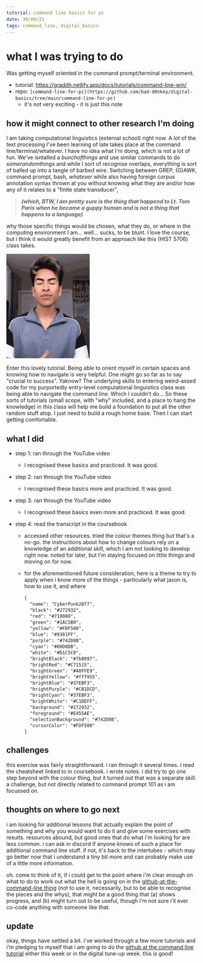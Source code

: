 ```yaml
---
tutorial: command line basics for pc
date: 30/09/21
tags: command_line, digital_basics
---
```


# what I was trying to do

Was getting myself oriented in the command prompt/terminal environment. 

+ tutorial: https://graddh.netlify.app/docs/tutorials/command-line-win/
+ repo: `[command-line-for-pc](https://github.com/bad-d0nkey/digital-basics/tree/main/command-line-for-pc)`
	+ it's not very exciting - it is just this note	

## how it might connect to other research I'm doing

I am taking computational linguistics (external school) right now. A lot of the text processing I've been learning of late takes place at the command line/terminal/whatever. I have no idea what I'm doing, which is not a lot of fun. We've isntalled a _bunchofthings_ and use similar commands to do _somerandomthings_ and while I sort of recognise overlaps, everything is sort of balled up into a tangle of barbed wire. Switching between GREP, (G)AWK, command prompt, bash, _whatever_ while also having foreign corpus annotation syntax thrown at you without knowing what they are and/or how any of it relates to a "finite state transducer", 

> **_(which, BTW, I am pretty sure is the thing that happend to Lt. Tom Paris when he became a guppy human and is not a thing that happens to a language)_** 

why those specific things would be chosen, what they do, or where in the computing environment I am... well... sucks, to be blunt. I love the course, but i think it would greatly benefit from an approach like this (HIST 5706) class takes. 

![breathe](inhale-exhale.gif)

Enter this lovely tutorial. Being able to orient myself in certain spaces and knowing how to navigate is very helpful. One might go so far as to say "crucial to success". Yaknow? The underlying skills to entering weird-assed code for my purportedly entry-level computational linguistics class was being able to navigate the command line. Which I couldn't do... So these sorts of tutorials (small scope, with "why" included, and a place to hang the knowledge) in this class will help me build a foundation to put all the other random stuff atop. I just need to build a rough home base. Then I can start getting comfortable.

## what I did

+ step 1: ran through the YouTube video  
	+ I recognised these basics and practiced. It was good.

+ step 2: ran through the YouTube video  
	+ I recognised these basics more and practiced. It was good.

+ step 3: ran through the YouTube video  
	+ I recognised these basics even more and practiced. It was good.
	
+ step 4: read the transcript in the coursebook 
	+ accessed other resources. tried the colour themes thing but that's a no-go. the instructions about how to change colours rely on a knowledge of an additional skill, which I am not looking to develop right now. noted for later, but I'm staying focused on little things and moving on for now. 
	+ for the aforementioned future consideration, here is a theme to try to apply when i know more of the things - particularly what jason is, how to use it, and where

		```
		{
		  "name": "CyberPunk2077",
		  "black": "#272932",
		  "red": "#710000",
		  "green": "#1AC5B0",
		  "yellow": "#FDF500",
		  "blue": "#9381FF",
		  "purple": "#742D8B",
		  "cyan": "#00D0DB",
		  "white": "#D1C5C0",
		  "brightBlack": "#7b8097",
		  "brightRed": "#C71515",
		  "brightGreen": "#40FFE9",
		  "brightYellow": "#fff955",
		  "brightBlue": "#37EBF3",
		  "brightPurple": "#CB1DCD",
		  "brightCyan": "#37EBF3",
		  "brightWhite": "#C1DEFF",
		  "background": "#272932",
		  "foreground": "#E455AE",
		  "selectionBackground": "#742D8B",
		  "cursorColor": "#FDF500"
		}
		```
## challenges 

this exercise was fairly straightforward. i ran through it several times. i read the cheatsheet linked to in coursebook. i wrote notes. i did try to go one step beyond with the colour thing, but it turned out that was a separate skill. a challenge, but not directly related to command prompt 101 as i am focussed on. 

## thoughts on where to go next

i am looking for additional lessons that actually explain the point of something and why you would want to do it and give some exercises with results. resources abound, but good ones that do what i'm looking for are less common. i can ask in discord if anyone knows of such a place for additional command line stuff. if not, it's back to the intertubes - which may go better now that i understand a tiny bit more and can probably make use of a little more information. 

oh. come to think of it, if i could get to the point where i'm clear enough on what to do to work out what the hell is going on in the [github-at-the-command-line thing](https://github.com/bad-d0nkey/digital-basics/blob/main/github-basics/log-file-for-tutorial-on-github-basics.md.md) (not to use it, necessarily, but to be able to recognise the pieces and the whys), that might be a good thing that (a) shows progress, and (b) might turn out to be useful, though i'm not sure i'll ever co-code anything with someone like that.

## update

okay, things have settled a bit. i've worked through a few more tutorials and i'm pledging to myself that i am going to do the [github at the command line tutorial](https://graddh.netlify.app/docs/tutorials/github-cli/) either this week or in the digital tune-up week. this is good!
